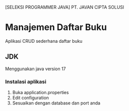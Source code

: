 [SELEKSI PROGRAMMER JAVA] PT. JAVAN CIPTA SOLUSI

# Manajemen Daftar Buku
Aplikasi CRUD sederhana daftar buku
## JDK
Menggunakan java version 17
### Instalasi aplikasi
1. Buka application.properties
2. Edit configuration
3. Sesuaikan dengan database dan port anda
